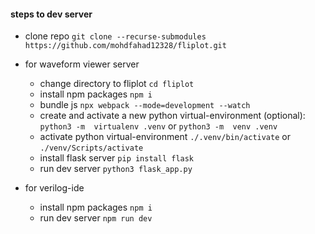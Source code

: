 #### steps to dev server

- clone repo
`git clone --recurse-submodules https://github.com/mohdfahad12328/fliplot.git`

- for waveform viewer server
  - change directory to fliplot
    `cd fliplot`
  - install npm packages
    `npm i`
  - bundle js
    `npx webpack --mode=development --watch`
  - create and activate a new python virtual-environment (optional):
    `python3 -m  virtualenv .venv` or `python3 -m  venv .venv`
  - activate python virtual-environment
    `./.venv/bin/activate` or `./venv/Scripts/activate`
  - install flask server
    `pip install flask`
  - run dev server 
    `python3 flask_app.py`

- for verilog-ide
  - install npm packages
    `npm i`
  - run dev server
    `npm run dev`
